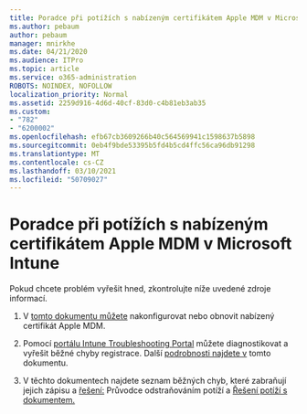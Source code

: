 ```yaml
---
title: Poradce při potížích s nabízeným certifikátem Apple MDM v Microsoft Intune
ms.author: pebaum
author: pebaum
manager: mnirkhe
ms.date: 04/21/2020
ms.audience: ITPro
ms.topic: article
ms.service: o365-administration
ROBOTS: NOINDEX, NOFOLLOW
localization_priority: Normal
ms.assetid: 2259d916-4d6d-40cf-83d0-c4b81eb3ab35
ms.custom:
- "782"
- "6200002"
ms.openlocfilehash: efb67cb3609266b40c564569941c1598637b5898
ms.sourcegitcommit: 0eb4f9bde53395b5fd4b5cd4ffc56ca96db91298
ms.translationtype: MT
ms.contentlocale: cs-CZ
ms.lasthandoff: 03/10/2021
ms.locfileid: "50709027"
---
```

# <a name="troubleshoot-issues-with-apple-mdm-push-certificate-in-microsoft-intune"></a>Poradce při potížích s nabízeným certifikátem Apple MDM v Microsoft Intune

Pokud chcete problém vyřešit hned, zkontrolujte níže uvedené zdroje informací.
  
1. V [tomto dokumentu můžete](https://docs.microsoft.com/intune/apple-mdm-push-certificate-get) nakonfigurovat nebo obnovit nabízený certifikát Apple MDM.

2. Pomocí [portálu Intune Troubleshooting Portal](https://devicemanagement.microsoft.com/#blade/Microsoft_Intune_DeviceSettings/TroubleshootBlade) můžete diagnostikovat a vyřešit běžné chyby registrace. Další [podrobnosti najdete v](https://docs.microsoft.com/intune/help-desk-operators) tomto dokumentu.

3. V těchto dokumentech najdete seznam běžných chyb, které zabraňují jejich zápisu a [řešení:](https://support.microsoft.com/help/4039809/troubleshooting-ios-device-enrollment-in-intune) Průvodce odstraňováním potíží a [Řešení potíží s dokumentem.](https://docs.microsoft.com/troubleshoot/mem/intune/troubleshoot-device-enrollment-in-intune)
